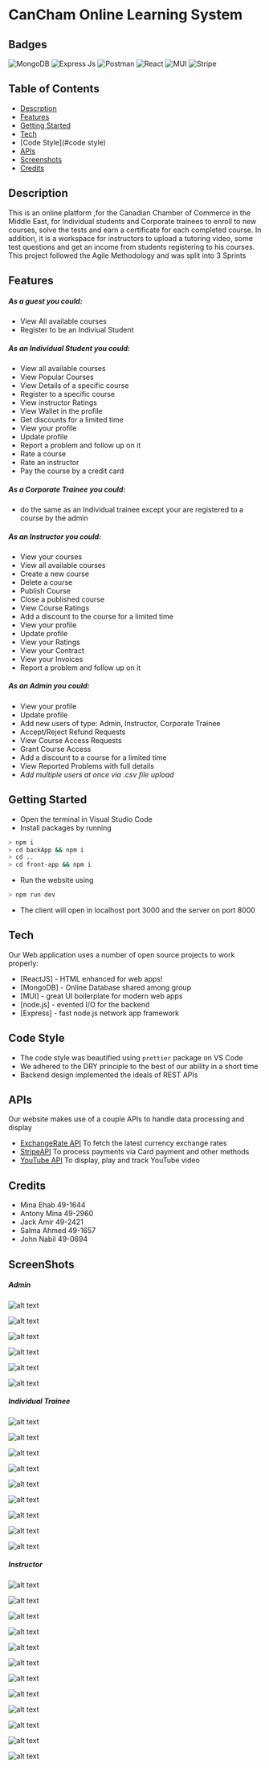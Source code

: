 # CanCham Online Learning System

## Badges
![MongoDB](https://img.shields.io/badge/MongoDB-4EA94B?style=for-the-badge&logo=mongodb&logoColor=white) 
![Express Js](https://img.shields.io/badge/Express.js-000000?style=for-the-badge&logo=express&logoColor=white) 
![Postman](https://img.shields.io/badge/Postman-FF6C37?style=for-the-badge&logo=Postman&logoColor=white) 
![React](https://img.shields.io/badge/React-20232A?style=for-the-badge&logo=react&logoColor=61DAFB)
![MUI](https://img.shields.io/badge/Material%20UI-007FFF?style=for-the-badge&logo=mui&logoColor=white)
![Stripe](https://img.shields.io/badge/Stripe-626CD9?style=for-the-badge&logo=Stripe&logoColor=white)

## Table of Contents

- [Descrption](#descrption)
- [Features](#features)
- [Getting Started](#getting_started)
- [Tech](#tech)
- [Code Style](#code style)
- [APIs](#apis)
- [Screenshots](#screenshots)
- [Credits](#credits)

## Description
This is an online platform ,for the Canadian Chamber of Commerce in the Middle East, for Individual students and Corporate trainees to enroll to new courses, solve the tests and earn a certificate for each completed course. In addition, it is a workspace for instructors to upload a tutoring video, some test questions and get an income from students registering to his courses.
This project followed the Agile Methodology and was split into 3 Sprints

## Features

##### As a guest you could:
- View All available courses
- Register to be an Indiviual Student

##### As an Individual Student you could:
- View all available courses
- View Popular Courses
- View Details of a specific course
- Register to a specific course
- View instructor Ratings
- View Wallet in the profile
- Get discounts for a limited time
- View your profile
- Update profile
- Report a problem and follow up on it
- Rate a course
- Rate an instructor
- Pay the course by a credit card

##### As a Corporate Trainee you could:
- do the same as an Individual trainee except your are registered to a course by the admin

##### As an Instructor you could:
- View your courses
- View all available courses
- Create a new course
- Delete a course
- Publish Course
- Close a published course
- View Course Ratings
- Add a discount to the course for a limited time
- View your profile
- Update profile
- View your Ratings
- View your Contract
- View your Invoices
- Report a problem and follow up on it

##### As an Admin you could:
- View your profile
- Update profile
- Add new users of type: Admin, Instructor, Corporate Trainee
- Accept/Reject Refund Requests
- View Course Access Requests
- Grant Course Access 
- Add a discount to a course for a limited time
- View Reported Problems with full details
- *Add multiple users at once via .csv file upload*

## Getting Started
- Open the terminal in Visual Studio Code
- Install packages by running 
```bash
> npm i
> cd backApp && npm i
> cd ..
> cd front-app && npm i
```
- Run the website using 
```bash
> npm run dev
```
- The client will open in localhost port 3000 and the server on port 8000

## Tech

Our Web application uses a number of open source projects to work properly:

- [ReactJS] - HTML enhanced for web apps!
- [MongoDB] - Online Database shared among group
- [MUI] - great UI boilerplate for modern web apps
- [node.js] - evented I/O for the backend
- [Express] - fast node.js network app framework 

## Code Style

- The code style was beautified using `prettier` package on VS Code
- We adhered to the DRY principle to the best of our ability in a short time
- Backend design implemented the ideals of REST APIs

## APIs

Our website makes use of a couple APIs to handle data processing and display

- [ExchangeRate API](https://www.exchangerate-api.com/) To fetch the latest currency exchange rates
- [StripeAPI](https://stripe.com/docs/api) To process payments via Card payment and other methods
- [YouTube API](https://developers.google.com/youtube/iframe_api_reference) To display, play and track YouTube video

## Credits
- Mina Ehab 49-1644
- Antony Mina 49-2960
- Jack Amir 49-2421
- Salma Ahmed 49-1657
- John Nabil 49-0694

## ScreenShots
##### Admin

![alt text](assets/images/Screenshot1.png)


![alt text](assets/images/Screenshot2.png)


![alt text](assets/images/Screenshot3.png)


![alt text](assets/images/Screenshot4.png)


![alt text](assets/images/Screenshot5.png)


![alt text](assets/images/Screenshot6.png)

##### Individual Trainee

![alt text](assets/images/Screenshot7.png)


![alt text](assets/images/Screenshot8.png)


![alt text](assets/images/Screenshot9.png)


![alt text](assets/images/Screenshot10.png)


![alt text](assets/images/Screenshot11.png)


![alt text](assets/images/Screenshot12.png)


![alt text](assets/images/Screenshot13.png)


![alt text](assets/images/Screenshot14.png)


![alt text](assets/images/Screenshot15.png)

##### Instructor

![alt text](assets/images/Screenshot16.png)


![alt text](assets/images/Screenshot17.png)


![alt text](assets/images/Screenshot18.png)


![alt text](assets/images/Screenshot19.png)


![alt text](assets/images/Screenshot20.png)


![alt text](assets/images/Screenshot21.png)


![alt text](assets/images/Screenshot22.png)


![alt text](assets/images/Screenshot23.png)


![alt text](assets/images/Screenshot24.png)


![alt text](assets/images/Screenshot25.png)


![alt text](assets/images/Screenshot26.png)


![alt text](assets/images/Screenshot27.png)
